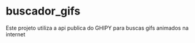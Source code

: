 # buscador_gifs

Este projeto utiliza a api publica do GHIPY para buscas gifs animados na internet 


